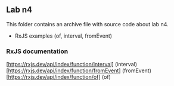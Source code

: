 ## Lab n4

This folder contains an archive file with source code about lab n4.
- RxJS examples (of, interval, fromEvent)

### RxJS documentation
[https://rxjs.dev/api/index/function/interval] (interval)
[https://rxjs.dev/api/index/function/fromEvent] (fromEvent)
[https://rxjs.dev/api/index/function/of] (of)
